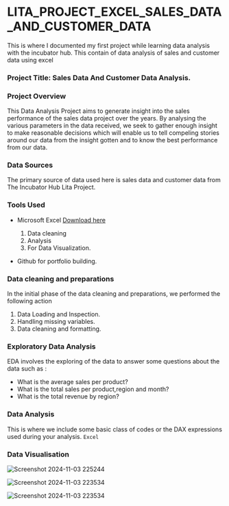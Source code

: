 # LITA_PROJECT_EXCEL_SALES_DATA_AND_CUSTOMER_DATA
This is where I documented my first project while learning data analysis with the incubator hub. This contain of data analysis of sales and customer data using excel
### Project Title: Sales Data And Customer Data Analysis.

### Project Overview
This Data Analysis Project aims to generate insight into the sales performance of the sales data project over the years. By analysing the various parameters in the data received, we seek to gather enough insight to make reasonable decisions which will enable us to tell compeling stories around our data from the insight gotten and to know the best performance from our data.

### Data Sources
The primary source of data used here is sales data and customer data from The Incubator Hub Lita Project.

### Tools Used
- Microsoft Excel [Download here](https://www.microsoft.com)
  1. Data cleaning
  2.  Analysis
  3.  For Data Visualization.
     
- Github for portfolio building.

### Data cleaning and preparations
In the initial phase of the data cleaning and preparations, we performed the following action
1. Data Loading and Inspection.
2. Handling missing variables.
3. Data cleaning and formatting.

### Exploratory Data Analysis
EDA involves the exploring of the data to answer some questions about the data such as :
- What is the average sales per product?
- What is the total sales per product,region and month?
- What is the total revenue by region?

### Data Analysis
This is where we include some basic class of codes or the DAX expressions used during your analysis.
```Excel```

### Data Visualisation

![Screenshot 2024-11-03 225244](https://github.com/user-attachments/assets/2497a767-d6ae-445d-a4a6-817c5c005166)


![Screenshot 2024-11-03 223534](https://github.com/user-attachments/assets/abdf9c0e-f695-4800-a864-d893e0ac89b7)

![Screenshot 2024-11-03 223534](https://github.com/user-attachments/assets/dc04f4ae-a7ec-4809-9839-dd718dc29df7)
